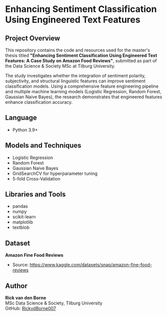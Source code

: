 # Enhancing Sentiment Classification Using Engineered Text Features

## Project Overview
This repository contains the code and resources used for the master's thesis titled **"Enhancing Sentiment Classification Using Engineered Text Features: A Case Study on Amazon Food Reviews"**, submitted as part of the Data Science & Society MSc at Tilburg University.

The study investigates whether the integration of sentiment polarity, subjectivity, and structural linguistic features can improve sentiment classification models. Using a comprehensive feature engineering pipeline and multiple machine learning models (Logistic Regression, Random Forest, Gaussian Naive Bayes), the research demonstrates that engineered features enhance classification accuracy.

## Language
- Python 3.9+

## Models and Techniques
- Logistic Regression
- Random Forest
- Gaussian Naive Bayes
- GridSearchCV for hyperparameter tuning
- 5-fold Cross-Validation

## Libraries and Tools
- pandas
- numpy
- scikit-learn
- matplotlib
- textblob

## Dataset
**Amazon Fine Food Reviews**  
- Source: https://www.kaggle.com/datasets/snap/amazon-fine-food-reviews

## Author
**Rick van den Borne**  
MSc Data Science & Society, Tilburg University  
GitHub: [RickvdBorne007](https://github.com/RickvdBorne007)


